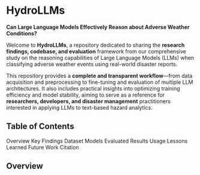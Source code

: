# HydroLLMs

**Can Large Language Models Effectively Reason about Adverse Weather Conditions?**

Welcome to **HydroLLMs**, a repository dedicated to sharing the **research findings, codebase, and evaluation** framework from our comprehensive study on the reasoning capabilities of Large Language Models (LLMs) when classifying adverse weather events using real-world disaster reports.

This repository provides a **complete and transparent workflow**—from data acquisition and preprocessing to fine-tuning and evaluation of multiple LLM architectures. It also includes practical insights into optimizing training efficiency and model stability, aiming to serve as a reference for **researchers, developers, and disaster management** practitioners interested in applying LLMs to text-based hazard analytics.

## Table of Contents

Overview
Key Findings
Dataset
Models Evaluated
Results
Usage
Lessons Learned
Future Work
Citation

## Overview
